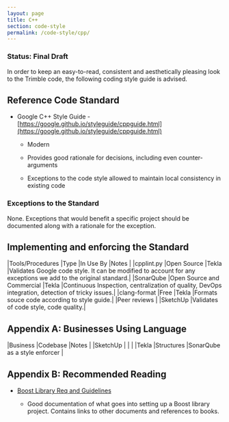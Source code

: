 ```yaml
---
layout: page
title: C++
section: code-style
permalink: /code-style/cpp/
---
```


### Status: Final Draft

In order to keep an easy-to-read, consistent and aesthetically pleasing look to the Trimble code, the following coding style guide is advised.

## Reference Code Standard

* Google C++ Style Guide - [https://google.github.io/styleguide/cppguide.html](https://google.github.io/styleguide/cppguide.html)

    * Modern

    * Provides good rationale for decisions, including even counter-arguments

    * Exceptions to the code style allowed to maintain local consistency in existing code

### Exceptions to the Standard

None. Exceptions that would benefit a specific project should be documented along with a rationale for the exception.

## Implementing and enforcing the Standard

|Tools/Procedures |Type                       |In Use By |Notes |
|cpplint.py       |Open Source                |Tekla     |Validates Google code style. It can be modified to account for any exceptions we add to the original standard.|
|SonarQube        |Open Source and Commercial |Tekla     |Continuous Inspection, centralization of quality, DevOps integration, detection of tricky issues.|
|clang-format     |Free                       |Tekla     |Formats souce code according to style guide.|
|Peer reviews     |                           |SketchUp  |Validates of code style, code quality.|

## Appendix A: Businesses Using Language

|Business |Codebase   |Notes                          |
|SketchUp |           |                               |
|Tekla    |Structures |SonarQube as a  style enforcer |

## Appendix B: Recommended Reading

* [Boost Library Req and Guidelines](http://www.boost.org/development/requirements.html)

    * Good documentation of what goes into setting up a Boost library project. Contains links to other documents and references to books.
